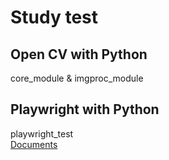 # Study test

## Open CV with Python
core_module & imgproc_module

## Playwright with Python
playwright_test  
[Documents](https://playwright.dev/python/docs/intro)